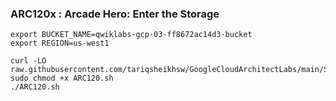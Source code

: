 ### ARC120x :  Arcade Hero: Enter the Storage 

```
export BUCKET_NAME=qwiklabs-gcp-03-ff8672ac14d3-bucket
export REGION=us-west1
```

```
curl -LO raw.githubusercontent.com/tariqsheikhsw/GoogleCloudArchitectLabs/main/Solutions/ARC120.sh
sudo chmod +x ARC120.sh
./ARC120.sh
```

